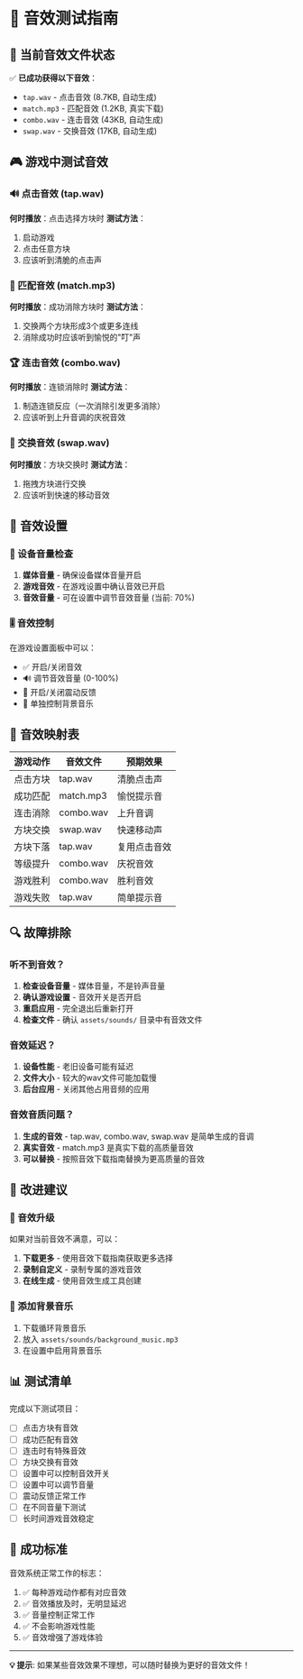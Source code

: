 # 🎵 音效测试指南

## 🎯 当前音效文件状态

✅ **已成功获得以下音效**：
- `tap.wav` - 点击音效 (8.7KB, 自动生成)
- `match.mp3` - 匹配音效 (1.2KB, 真实下载)
- `combo.wav` - 连击音效 (43KB, 自动生成)
- `swap.wav` - 交换音效 (17KB, 自动生成)

## 🎮 游戏中测试音效

### 🔊 点击音效 (tap.wav)
**何时播放**：点击选择方块时
**测试方法**：
1. 启动游戏
2. 点击任意方块
3. 应该听到清脆的点击声

### 🎯 匹配音效 (match.mp3)
**何时播放**：成功消除方块时
**测试方法**：
1. 交换两个方块形成3个或更多连线
2. 消除成功时应该听到愉悦的"叮"声

### 🏆 连击音效 (combo.wav)
**何时播放**：连锁消除时
**测试方法**：
1. 制造连锁反应（一次消除引发更多消除）
2. 应该听到上升音调的庆祝音效

### 🔄 交换音效 (swap.wav)
**何时播放**：方块交换时
**测试方法**：
1. 拖拽方块进行交换
2. 应该听到快速的移动音效

## 🔧 音效设置

### 📱 设备音量检查
1. **媒体音量** - 确保设备媒体音量开启
2. **游戏音效** - 在游戏设置中确认音效已开启
3. **音效音量** - 可在设置中调节音效音量 (当前: 70%)

### 🎚️ 音效控制
在游戏设置面板中可以：
- ✅ 开启/关闭音效
- 🔊 调节音效音量 (0-100%)
- 📳 开启/关闭震动反馈
- 🎵 单独控制背景音乐

## 🎵 音效映射表

| 游戏动作 | 音效文件 | 预期效果 |
|---------|----------|----------|
| 点击方块 | tap.wav | 清脆点击声 |
| 成功匹配 | match.mp3 | 愉悦提示音 |
| 连击消除 | combo.wav | 上升音调 |
| 方块交换 | swap.wav | 快速移动声 |
| 方块下落 | tap.wav | 复用点击音效 |
| 等级提升 | combo.wav | 庆祝音效 |
| 游戏胜利 | combo.wav | 胜利音效 |
| 游戏失败 | tap.wav | 简单提示音 |

## 🔍 故障排除

### 听不到音效？
1. **检查设备音量** - 媒体音量，不是铃声音量
2. **确认游戏设置** - 音效开关是否开启
3. **重启应用** - 完全退出后重新打开
4. **检查文件** - 确认 `assets/sounds/` 目录中有音效文件

### 音效延迟？
1. **设备性能** - 老旧设备可能有延迟
2. **文件大小** - 较大的wav文件可能加载慢
3. **后台应用** - 关闭其他占用音频的应用

### 音效音质问题？
1. **生成的音效** - tap.wav, combo.wav, swap.wav 是简单生成的音调
2. **真实音效** - match.mp3 是真实下载的高质量音效
3. **可以替换** - 按照音效下载指南替换为更高质量的音效

## 🎨 改进建议

### 🔄 音效升级
如果对当前音效不满意，可以：
1. **下载更多** - 使用音效下载指南获取更多选择
2. **录制自定义** - 录制专属的游戏音效
3. **在线生成** - 使用音效生成工具创建

### 🎵 添加背景音乐
1. 下载循环背景音乐
2. 放入 `assets/sounds/background_music.mp3`
3. 在设置中启用背景音乐

## 📊 测试清单

完成以下测试项目：

- [ ] 点击方块有音效
- [ ] 成功匹配有音效
- [ ] 连击时有特殊音效
- [ ] 方块交换有音效
- [ ] 设置中可以控制音效开关
- [ ] 设置中可以调节音量
- [ ] 震动反馈正常工作
- [ ] 在不同音量下测试
- [ ] 长时间游戏音效稳定

## 🎉 成功标准

音效系统正常工作的标志：
1. ✅ 每种游戏动作都有对应音效
2. ✅ 音效播放及时，无明显延迟
3. ✅ 音量控制正常工作
4. ✅ 不会影响游戏性能
5. ✅ 音效增强了游戏体验

---

**💡 提示**: 如果某些音效效果不理想，可以随时替换为更好的音效文件！ 